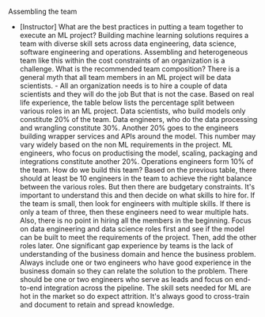 Assembling the team
- [Instructor] What are the best practices in putting a team together to execute an ML project? Building machine learning solutions requires a team with diverse skill sets across data engineering, data science, software engineering and operations. Assembling and heterogeneous team like this within the cost constraints of an organization is a challenge. What is the recommended team composition? There is a general myth that all team members in an ML project will be data scientists. - All an organization needs is to hire a couple of data scientists and they will do the job But that is not the case. Based on real life experience, the table below lists the percentage split between various roles in an ML project. Data scientists, who build models only constitute 20% of the team. Data engineers, who do the data processing and wrangling constitute 30%. Another 20% goes to the engineers building wrapper services and APIs around the model. This number may vary widely based on the non ML requirements in the project. ML engineers, who focus on productising the model, scaling, packaging and integrations constitute another 20%. Operations engineers form 10% of the team. How do we build this team? Based on the previous table, there should at least be 10 engineers in the team to achieve the right balance between the various roles. But then there are budgetary constraints. It's important to understand this and then decide on what skills to hire for. If the team is small, then look for engineers with multiple skills. If there is only a team of three, then these engineers need to wear multiple hats. Also, there is no point in hiring all the members in the beginning. Focus on data engineering and data science roles first and see if the model can be built to meet the requirements of the project. Then, add the other roles later. One significant gap experience by teams is the lack of understanding of the business domain and hence the business problem. Always include one or two engineers who have good experience in the business domain so they can relate the solution to the problem. There should be one or two engineers who serve as leads and focus on end-to-end integration across the pipeline. The skill sets needed for ML are hot in the market so do expect attrition. It's always good to cross-train and document to retain and spread knowledge.